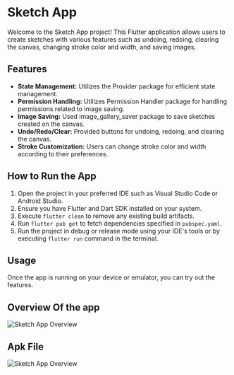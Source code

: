 <!DOCTYPE html>
</head>

<body>
  <h1>Sketch App</h1>

  <p>Welcome to the Sketch App project! This Flutter application allows users to create sketches with various features such as undoing, redoing, clearing the canvas, changing stroke color and width, and saving images.</p>

  <h2>Features</h2>
  <ul>
    <li><b>State Management:</b> Utilizes the Provider package for efficient state management.</li>
    <li><b>Permission Handling:</b> Utilizes Permission Handler package for handling permissions related to image saving.</li>
    <li><b>Image Saving:</b> Used image_gallery_saver package to save sketches created on the canvas.</li>
    <li><b>Undo/Redo/Clear:</b> Provided buttons for undoing, redoing, and clearing the canvas.</li>
    <li><b>Stroke Customization:</b> Users can change stroke color and width according to their preferences.</li>
  </ul>

  <h2>How to Run the App</h2>
  <ol>
    <li>Open the project in your preferred IDE such as Visual Studio Code or Android Studio.</li>
    <li>Ensure you have Flutter and Dart SDK installed on your system.</li>
    <li>Execute <code>flutter clean</code> to remove any existing build artifacts.</li>
    <li>Run <code>flutter pub get</code> to fetch dependencies specified in <code>pubspec.yaml</code>.</li>
    <li>Run the project in debug or release mode using your IDE's tools or by executing <code>flutter run</code> command in the terminal.</li>
  </ol>

  <h2>Usage</h2>
  <p>Once the app is running on your device or emulator, you can try out the features.</p>

  <h2>Overview Of the app</h2>
  <img src="https://github.com/Farhana007/sketch-app_-task/assets/overviewOfApp.mp4" alt="Sketch App Overview">
   <h2>Apk File</h2>
   <img src="https://github.com/Farhana007/sketch-app_-task/assets/app-release.apk" alt="Sketch App Overview">
</body>

</html>
